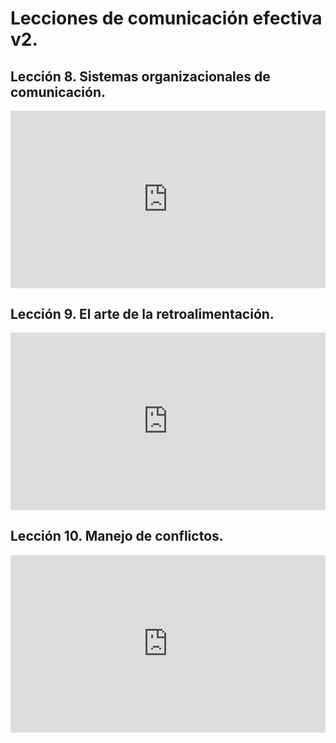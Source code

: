 # Lecciones de comunicación efectiva v2.

## Lección 8. Sistemas organizacionales de comunicación.

<div style="width: 100%;"><div style="position: relative; padding-bottom: 56.25%; padding-top: 0; height: 0;"><iframe title="TCE_U3_L8_Presentacion" frameborder="0" width="1200px" height="675px" style="position: absolute; top: 0; left: 0; width: 100%; height: 100%;" src="https://view.genially.com/61f18e896e49c60011d6d8e0" type="text/html" allowscriptaccess="always" allowfullscreen="true" scrolling="yes" allownetworking="all"></iframe> </div> </div>

## Lección 9. El arte de la retroalimentación.

<div style="width: 100%;"><div style="position: relative; padding-bottom: 56.25%; padding-top: 0; height: 0;"><iframe title="TCE_U3_L9_Presentacion" frameborder="0" width="1200px" height="675px" style="position: absolute; top: 0; left: 0; width: 100%; height: 100%;" src="https://view.genially.com/61f18e99b207c300116e8108" type="text/html" allowscriptaccess="always" allowfullscreen="true" scrolling="yes" allownetworking="all"></iframe> </div> </div>

## Lección 10. Manejo de conflictos.

<div style="width: 100%;"><div style="position: relative; padding-bottom: 56.25%; padding-top: 0; height: 0;"><iframe title="TCE_U3_L10_Presentacion" frameborder="0" width="1200px" height="675px" style="position: absolute; top: 0; left: 0; width: 100%; height: 100%;" src="https://view.genially.com/61f18eb0b207c300116e810b" type="text/html" allowscriptaccess="always" allowfullscreen="true" scrolling="yes" allownetworking="all"></iframe> </div> </div>


